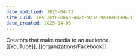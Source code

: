 ```yaml
---
date_modified: 2025-04-12
site_uuid: 1ea52ef6-8aab-442b-928e-9a40e8190671
date_created: 2025-04-06
---
```


Creators that make media to an audience.  
[[YouTube]], [[organizations/Facebook]].